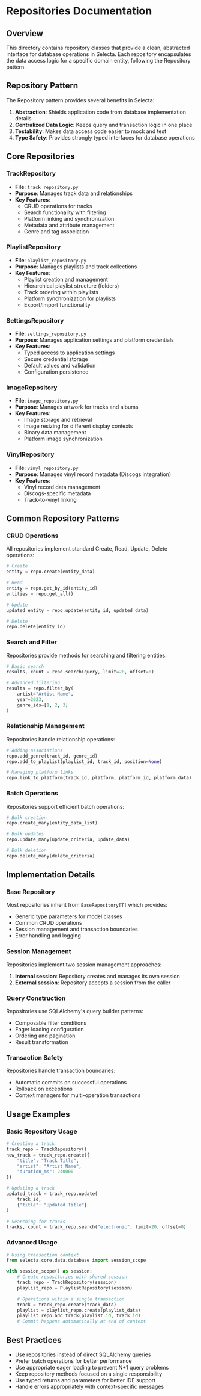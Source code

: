 # Repositories Documentation

## Overview

This directory contains repository classes that provide a clean, abstracted interface for database operations in Selecta. Each repository encapsulates the data access logic for a specific domain entity, following the Repository pattern.

## Repository Pattern

The Repository pattern provides several benefits in Selecta:

1. **Abstraction**: Shields application code from database implementation details
2. **Centralized Data Logic**: Keeps query and transaction logic in one place
3. **Testability**: Makes data access code easier to mock and test
4. **Type Safety**: Provides strongly typed interfaces for database operations

## Core Repositories

### TrackRepository

- **File**: `track_repository.py`
- **Purpose**: Manages track data and relationships
- **Key Features**:
  - CRUD operations for tracks
  - Search functionality with filtering
  - Platform linking and synchronization
  - Metadata and attribute management
  - Genre and tag association

### PlaylistRepository

- **File**: `playlist_repository.py`
- **Purpose**: Manages playlists and track collections
- **Key Features**:
  - Playlist creation and management
  - Hierarchical playlist structure (folders)
  - Track ordering within playlists
  - Platform synchronization for playlists
  - Export/import functionality

### SettingsRepository

- **File**: `settings_repository.py`
- **Purpose**: Manages application settings and platform credentials
- **Key Features**:
  - Typed access to application settings
  - Secure credential storage
  - Default values and validation
  - Configuration persistence

### ImageRepository

- **File**: `image_repository.py`
- **Purpose**: Manages artwork for tracks and albums
- **Key Features**:
  - Image storage and retrieval
  - Image resizing for different display contexts
  - Binary data management
  - Platform image synchronization

### VinylRepository

- **File**: `vinyl_repository.py`
- **Purpose**: Manages vinyl record metadata (Discogs integration)
- **Key Features**:
  - Vinyl record data management
  - Discogs-specific metadata
  - Track-to-vinyl linking

## Common Repository Patterns

### CRUD Operations

All repositories implement standard Create, Read, Update, Delete operations:

```python
# Create
entity = repo.create(entity_data)

# Read
entity = repo.get_by_id(entity_id)
entities = repo.get_all()

# Update
updated_entity = repo.update(entity_id, updated_data)

# Delete
repo.delete(entity_id)
```

### Search and Filter

Repositories provide methods for searching and filtering entities:

```python
# Basic search
results, count = repo.search(query, limit=20, offset=0)

# Advanced filtering
results = repo.filter_by(
    artist="Artist Name",
    year=2023,
    genre_ids=[1, 2, 3]
)
```

### Relationship Management

Repositories handle relationship operations:

```python
# Adding associations
repo.add_genre(track_id, genre_id)
repo.add_to_playlist(playlist_id, track_id, position=None)

# Managing platform links
repo.link_to_platform(track_id, platform, platform_id, platform_data)
```

### Batch Operations

Repositories support efficient batch operations:

```python
# Bulk creation
repo.create_many(entity_data_list)

# Bulk updates
repo.update_many(update_criteria, update_data)

# Bulk deletion
repo.delete_many(delete_criteria)
```

## Implementation Details

### Base Repository

Most repositories inherit from `BaseRepository[T]` which provides:

- Generic type parameters for model classes
- Common CRUD operations
- Session management and transaction boundaries
- Error handling and logging

### Session Management

Repositories implement two session management approaches:

1. **Internal session**: Repository creates and manages its own session
2. **External session**: Repository accepts a session from the caller

### Query Construction

Repositories use SQLAlchemy's query builder patterns:

- Composable filter conditions
- Eager loading configuration
- Ordering and pagination
- Result transformation

### Transaction Safety

Repositories handle transaction boundaries:

- Automatic commits on successful operations
- Rollback on exceptions
- Context managers for multi-operation transactions

## Usage Examples

### Basic Repository Usage

```python
# Creating a track
track_repo = TrackRepository()
new_track = track_repo.create({
    "title": "Track Title",
    "artist": "Artist Name",
    "duration_ms": 240000
})

# Updating a track
updated_track = track_repo.update(
    track_id,
    {"title": "Updated Title"}
)

# Searching for tracks
tracks, count = track_repo.search("electronic", limit=20, offset=0)
```

### Advanced Usage

```python
# Using transaction context
from selecta.core.data.database import session_scope

with session_scope() as session:
    # Create repositories with shared session
    track_repo = TrackRepository(session)
    playlist_repo = PlaylistRepository(session)

    # Operations within a single transaction
    track = track_repo.create(track_data)
    playlist = playlist_repo.create(playlist_data)
    playlist_repo.add_track(playlist.id, track.id)
    # Commit happens automatically at end of context
```

## Best Practices

- Use repositories instead of direct SQLAlchemy queries
- Prefer batch operations for better performance
- Use appropriate eager loading to prevent N+1 query problems
- Keep repository methods focused on a single responsibility
- Use typed returns and parameters for better IDE support
- Handle errors appropriately with context-specific messages
